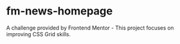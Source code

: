 # fm-news-homepage
A challenge provided by Frontend Mentor - This project focuses on improving CSS Grid skills. 
